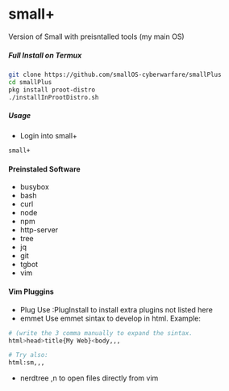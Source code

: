 # small+

Version of Small with preisntalled tools (my main OS)

##### Full Install on Termux

```bash
git clone https://github.com/smallOS-cyberwarfare/smallPlus
cd smallPlus
pkg install proot-distro
./installInProotDistro.sh
```

##### Usage

- Login into small+
```bash
small+
```

#### Preinstaled Software
- busybox
- bash
- curl 
- node
- npm
- http-server
- tree
- jq
- git
- tgbot
- vim



#### Vim Pluggins
- Plug
Use :PlugInstall <name of plugin> to install extra plugins not listed here
- emmet
Use emmet sintax to develop in html. Example:
```bash
# (write the 3 comma manually to expand the sintax.
html>head>title{My Web}<body,,, 

# Try also:
html:sm,,,
```
- nerdtree
,n to open files directly from vim 
